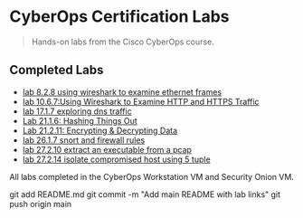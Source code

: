 # CyberOps Certification Labs

> Hands-on labs from the Cisco CyberOps course.

## Completed Labs
- [lab 8.2.8 using wireshark to examine ethernet frames](labs/8.2.8-lab---using-wireshark-to-examine-ethernet-frames/lab-report.md)
- [lab 10.6.7:Using Wireshark to Examine HTTP and HTTPS Traffic](labs/10.6.7-Lab-Using-Wireshark-to-Examine-HTTP-and-HTTPS-Traffic/lab-report.md)
- [lab 17.1.7 exploring dns traffic](labs/17.1.7-lab-exploring-dns-traffic/lab-report.md)
- [Lab 21.1.6: Hashing Things Out](labs/21.1.6-hashing-things-out/lab-report.md)
- [Lab 21.2.11: Encrypting & Decrypting Data](labs/21.2.11-encrypting-decrypting-data/lab-report.md)
- [lab 26.1.7 snort and firewall rules](labs/26.1.7--snort-and-firewall-rules/lab-report.md)
- [lab 27.2.10 extract an executable from a pcap](labs/27.2.10-extract-an-executable-from-a-pcap/lab-report.md)
- [lab 27.2.14 isolate compromised host using 5 tuple](labs/27.2.14-lab---isolate-compromised-host-using-5-tuple/lab-report.md)



All labs completed in the CyberOps Workstation VM and Security Onion VM.

git add README.md
git commit -m "Add main README with lab links"
git push origin main
